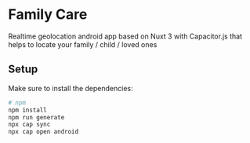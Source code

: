 # Family Care

Realtime geolocation android app based on Nuxt 3 with Capacitor.js that helps to locate your family / child / loved ones

## Setup

Make sure to install the dependencies:

```bash
# npm
npm install
npm run generate
npx cap sync
npx cap open android
```
